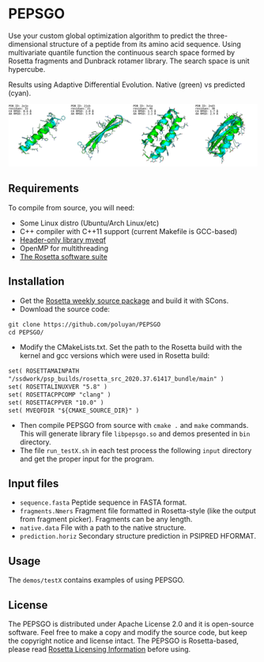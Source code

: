 # PEPSGO

Use your custom global optimization algorithm to predict the three-dimensional structure of a peptide from its amino acid sequence. Using multivariate quantile function the continuous search space formed by Rosetta fragments and Dunbrack rotamer library. The search space is unit hypercube. 

Results using Adaptive Differential Evolution. Native (green) vs predicted (cyan).

![Alt text](./pics.png)

## Requirements

To compile from source, you will need:
 * Some Linux distro (Ubuntu/Arch Linux/etc)
 * C++ compiler with C++11 support (current Makefile is GCC-based)
 * [Header-only library mveqf](https://github.com/poluyan/mveqf)
 * OpenMP for multithreading
 * [The Rosetta software suite](https://www.rosettacommons.org/software)

## Installation

 * Get the [Rosetta weekly source package](https://www.rosettacommons.org/software) and build it with SCons.
 * Download the source code:
```
git clone https://github.com/poluyan/PEPSGO
cd PEPSGO/
```
 * Modify the CMakeLists.txt. Set the path to the Rosetta build with the kernel and gcc versions which were used in Rosetta build:
```
set( ROSETTAMAINPATH "/ssdwork/psp_builds/rosetta_src_2020.37.61417_bundle/main" )
set( ROSETTALINUXVER "5.8" )
set( ROSETTACPPCOMP "clang" )
set( ROSETTACPPVER "10.0" )
set( MVEQFDIR "${CMAKE_SOURCE_DIR}" )
```
 * Then compile PEPSGO from source with `cmake .` and `make` commands. This will generate library file `libpepsgo.so` and demos presented in `bin` directory.
 * The file `run_testX.sh` in each test process the following `input` directory and get the proper input for the program.

## Input files

 * `sequence.fasta` Peptide sequence in FASTA format.
 * `fragments.Nmers` Fragment file formatted in Rosetta-style (like the output from fragment picker). Fragments can be any length.
 * `native.data` File with a path to the native structure.
 * `prediction.horiz` Secondary structure prediction in PSIPRED HFORMAT.

## Usage

The `demos/testX` contains examples of using PEPSGO. 

## License

The PEPSGO is distributed under Apache License 2.0 and it is open-source software. Feel free to make a copy and modify the source code, but keep the copyright notice and license intact. The PEPSGO is Rosetta-based, please read [Rosetta Licensing Information](https://www.rosettacommons.org/software) before using.
